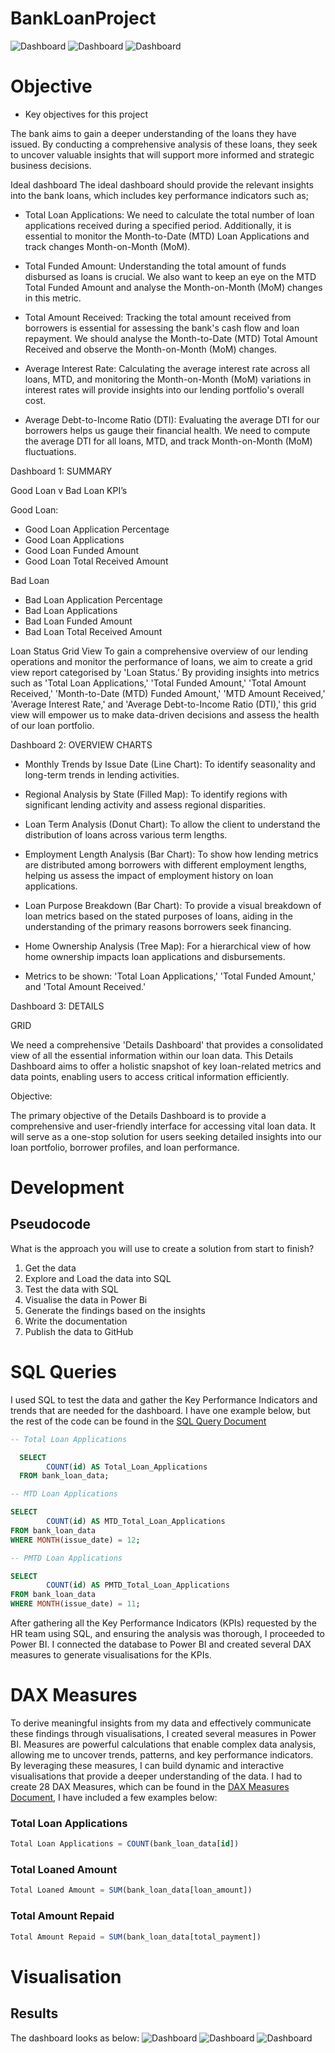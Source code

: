# BankLoanProject

![Dashboard](assets/images/SUMMARY.png)
![Dashboard](assets/images/OVERVIEW.png)
![Dashboard](assets/images/DETAILS.png)

# Objective

* Key objectives for this project

The bank aims to gain a deeper understanding of the loans they have issued. By conducting a comprehensive analysis of these loans, they seek to uncover valuable insights that will support more informed and strategic business decisions.

Ideal dashboard
The ideal dashboard should provide the relevant insights into the bank loans, which includes key performance indicators such as;

* Total Loan Applications: We need to calculate the total number of loan applications received during a specified period. Additionally, it is essential to monitor the Month-to-Date (MTD) Loan Applications and track changes Month-on-Month (MoM).

* Total Funded Amount: Understanding the total amount of funds disbursed as loans is crucial. We also want to keep an eye on the MTD Total Funded Amount and analyse the Month-on-Month (MoM) changes in this metric.

* Total Amount Received: Tracking the total amount received from borrowers is essential for assessing the bank's cash flow and loan repayment. We should analyse the Month-to-Date (MTD) Total Amount Received and observe the Month-on-Month (MoM) changes.

* Average Interest Rate: Calculating the average interest rate across all loans, MTD, and monitoring the Month-on-Month (MoM) variations in interest rates will provide insights into our lending portfolio's overall cost.

* Average Debt-to-Income Ratio (DTI): Evaluating the average DTI for our borrowers helps us gauge their financial health. We need to compute the average DTI for all loans, MTD, and track Month-on-Month (MoM) fluctuations.

Dashboard 1: SUMMARY

Good Loan v Bad Loan KPI’s

Good Loan:
* Good Loan Application Percentage
* Good Loan Applications
* Good Loan Funded Amount
* Good Loan Total Received Amount

Bad Loan
* Bad Loan Application Percentage
* Bad Loan Applications
* Bad Loan Funded Amount
* Bad Loan Total Received Amount

Loan Status Grid View
To gain a comprehensive overview of our lending operations and monitor the performance of loans, we aim to create a grid view report categorised by 'Loan Status.’ By providing insights into metrics such as 'Total Loan Applications,' 'Total Funded Amount,' 'Total Amount Received,' 'Month-to-Date (MTD) Funded Amount,' 'MTD Amount Received,' 'Average Interest Rate,' and 'Average Debt-to-Income Ratio (DTI),' this grid view will empower us to make data-driven decisions and assess the health of our loan portfolio.

Dashboard 2: OVERVIEW
CHARTS

* Monthly Trends by Issue Date (Line Chart): To identify seasonality and long-term trends in lending activities.

* Regional Analysis by State (Filled Map): To identify regions with significant lending activity and assess regional disparities.

* Loan Term Analysis (Donut Chart): To allow the client to understand the distribution of loans across various term lengths.

* Employment Length Analysis (Bar Chart): To show how lending metrics are distributed among borrowers with different employment lengths, helping us assess the impact of employment history on loan applications.

* Loan Purpose Breakdown (Bar Chart): To provide a visual breakdown of loan metrics based on the stated purposes of loans, aiding in the understanding of the primary reasons borrowers seek financing.

* Home Ownership Analysis (Tree Map): For a hierarchical view of how home ownership impacts loan applications and disbursements.

* Metrics to be shown: 'Total Loan Applications,' 'Total Funded Amount,' and 'Total Amount Received.'

Dashboard 3: DETAILS

GRID

We need a comprehensive 'Details Dashboard' that provides a consolidated view of all the essential information within our loan data. This Details Dashboard aims to offer a holistic snapshot of key loan-related metrics and data points, enabling users to access critical information efficiently.

Objective:

The primary objective of the Details Dashboard is to provide a comprehensive and user-friendly interface for accessing vital loan data. It will serve as a one-stop solution for users seeking detailed insights into our loan portfolio, borrower profiles, and loan performance.

# Development
## Pseudocode
What is the approach you will use to create a solution from start to finish?

1. Get the data
2. Explore and Load the data into SQL
3. Test the data with SQL
4. Visualise the data in Power Bi
5. Generate the findings based on the insights
6. Write the documentation
7. Publish the data to GitHub

# SQL Queries
I used SQL to test the data and gather the Key Performance Indicators and trends that are needed for the dashboard. I have one example below, but the rest of the code can be found in the [SQL Query Document](assets/docs/Bank%20Loan%20Report%20Query%20Document.docx)

```sql
-- Total Loan Applications

  SELECT
		COUNT(id) AS Total_Loan_Applications
  FROM bank_loan_data;

-- MTD Loan Applications

SELECT
		COUNT(id) AS MTD_Total_Loan_Applications
FROM bank_loan_data
WHERE MONTH(issue_date) = 12;

-- PMTD Loan Applications

SELECT
		COUNT(id) AS PMTD_Total_Loan_Applications
FROM bank_loan_data
WHERE MONTH(issue_date) = 11;

````

After gathering all the Key Performance Indicators (KPIs) requested by the HR team using SQL, and ensuring the analysis was thorough, I proceeded to Power BI. I connected the database to Power BI and created several DAX measures to generate visualisations for the KPIs.

# DAX Measures
To derive meaningful insights from my data and effectively communicate these findings through visualisations, I created several measures in Power BI. Measures are powerful calculations that enable complex data analysis, allowing me to uncover trends, patterns, and key performance indicators. By leveraging these measures, I can build dynamic and interactive visualisations that provide a deeper understanding of the data. I had to create 28 DAX Measures, which can be found in the [DAX Measures Document](assets/docs/DAX%Measures.docx), I have included a few examples below:

### Total Loan Applications
```sql
Total Loan Applications = COUNT(bank_loan_data[id])
```
### Total Loaned Amount
```sql
Total Loaned Amount = SUM(bank_loan_data[loan_amount])
```
### Total Amount Repaid
```sql
Total Amount Repaid = SUM(bank_loan_data[total_payment])
```
# Visualisation
## Results
The dashboard looks as below:
![Dashboard](assets/images/SUMMARY.png)
![Dashboard](assets/images/OVERVIEW.png)
![Dashboard](assets/images/DETAILS.png)
